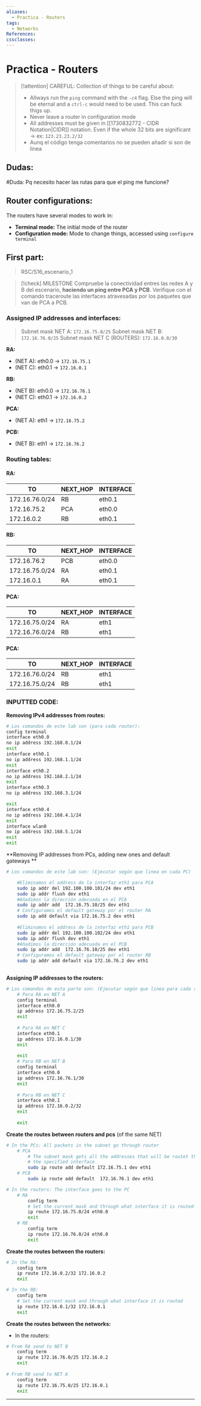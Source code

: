 ```yaml
---
aliases:
  - Practica - Routers
tags:
  - Networks
References: 
cssclasses:
---
```

# Practica - Routers


> [!attention] CAREFUL: 
> Collection of things to be careful about:
> + Allways run the `ping` command with the `-c4` flag. Else the ping will be eternal and a `ctrl-c` would need to be used. This can fuck thigs up. 
> + Never leave a router in configuration mode
> + All addresses must be given in [[1730832772 - CIDR Notation|CIDR]] notation. Even if the whole 32 bits are significant → ex: `123.23.23.2/32` 
> + Aunq el código tenga comentarios no se pueden añadir si son de linea

## Dudas: 
#Duda: Pq necesito hacer las rutas para que el ping me funcione?



## Router configurations: 
The routers have several modes to work in: 
+ **Terminal mode:** The initial mode of the router 
+ **Configuration mode:** Mode to change things, accessed using `configure terminal` 
## First part: 
> RSC/S16_escenario_1

> [!check] MILESTONE 
>  Compruebe la conectividad entres las redes A y B del escenario, **haciendo un ping entre PCA y PCB**. Verifique con el comando traceroute las interfaces atravesadas por los paquetes que van de PCA a PCB.

### Assigned IP addresses and interfaces:
> Subnet mask NET A: `172.16.75.0/25` 
> Subnet mask NET B: `172.16.76.0/25` 
> Subnet mask NET C (ROUTERS): `172.16.0.0/30` 


**RA:**
+ (NET A): eth0.0 → `172.16.75.1` 
+ (NET C): eth0.1 → `172.16.0.1` 

**RB:**
+ (NET B): eth0.0 → `172.16.76.1`
+ (NET C): eth0.1 → `172.16.0.2` 

**PCA:** 
+ (NET A): eth1 → `172.16.75.2` 

**PCB:**
+ (NET B): eth1 → `172.16.76.2`

### Routing tables: 

#### RA:

| TO             | NEXT_HOP | INTERFACE |
| -------------- | -------- | --------- |
| 172.16.76.0/24 | RB       | eth0.1    |
| 172.16.75.2    | PCA      | eth0.0    |
| 172.16.0.2     | RB       | eth0.1    |
#### RB:


| TO             | NEXT_HOP | INTERFACE |
| -------------- | -------- | --------- |
| 172.16.76.2    | PCB      | eth0.0    |
| 172.16.75.0/24 | RA       | eth0.1    |
| 172.16.0.1     | RA       | eth0.1    |
#### PCA:


| TO             | NEXT_HOP | INTERFACE |
| -------------- | -------- | --------- |
| 172.16.75.0/24 | RA       | eth1      |
| 172.16.76.0/24 | RB       | eth1      |
#### PCA:


| TO             | NEXT_HOP | INTERFACE |
| -------------- | -------- | --------- |
| 172.16.76.0/24 | RB       | eth1      |
| 172.16.75.0/24 | RB       | eth1      |


### INPUTTED CODE: 
**Removing IPv4 addresses from routes:**
```sh
# Los comandos de este lab son (para cada router): 
config terminal
interface eth0.0
no ip address 192.168.0.1/24
exit
interface eth0.1
no ip address 192.168.1.1/24
exit
interface eth0.2
no ip address 192.168.2.1/24
exit 
interface eth0.3 
no ip address 192.168.3.1/24

exit
interface eth0.4
no ip address 192.168.4.1/24
exit
interface wlan0
no ip address 192.168.5.1/24
exit 
exit
```

**Removing IP addresses from PCs,  adding new ones and default gateways **
```sh
# Los comandos de este lab son: (Ejecutar según que linea en cada PC)

	#Eliminamos el address de la interfaz eth1 para PCA
	sudo ip addr del 192.100.100.101/24 dev eth1
	sudo ip addr flush dev eth1
	#Añadimos la dirección adecuada en el PCA
	sudo ip addr add  172.16.75.10/25 dev eth1
	# Configuramos el default gateway por el router RA
	sudo ip add default via 172.16.75.2 dev eth1
	
	#Eliminamos el address de la interfaz eth1 para PCB
	sudo ip addr del 192.100.100.102/24 dev eth1
	sudo ip addr flush dev eth1
	#Añadimos la dirección adecuada en el PCB
	sudo ip addr add  172.16.76.10/25 dev eth1
	# Configuramos el default gateway por el router RB
	sudo ip addr add default via 172.16.76.2 dev eth1
	

```

**Assigning IP addresses to the routers:**
```sh
# Los comandos de esta parte son: (Ejecutar según que linea para cada router)
	# Para RA en NET A
	config terminal
	interface eth0.0
	ip address 172.16.75.2/25
	exit
	
	# Para RA en NET C
	interface eth0.1
	ip address 172.16.0.1/30
	exit 
	
	exit
	# Para RB en NET B
	config terminal 
	interface eth0.0
	ip address 172.16.76.1/30
	exit
	
	# Para RB en NET C
	interface eth0.1
	ip address 172.16.0.2/32
	exit
	
	exit
```

**Create the routes between routers and pcs** (of the same NET)
```sh
# In the PCs: All packets in the subnet go through router
	# PCA
		# The subnet mask gets all the addresses that will be routet through
		# the specified interface
		sudo ip route add default 172.16.75.1 dev eth1
	# PCB
		sudo ip route add default  172.16.76.1 dev eth1

# In the routers: The interface goes to the PC
	# RA
		config term 
		# Set the current mask and through what interface it is routed
		ip route 172.16.75.0/24 eth0.0
		exit
	# RB
		config term
		ip route 172.16.76.0/24 eth0.0
		exit
```

**Create the routes between the routers:**
```sh
# In the RA:
	config term
	ip route 172.16.0.2/32 172.16.0.2
	exit

# In the RB:
	config term 
	# Set the current mask and through what interface it is routed
	ip route 172.16.0.1/32 172.16.0.1
	exit
```

**Create the routes between the networks:**
+ In the routers:
```sh
# From RA send to NET B
	config term
	ip route 172.16.76.0/25 172.16.0.2
	exit
	
# From RB send to NET A
	config term 
	ip route 172.16.75.0/25 172.16.0.1
	exit
```

***